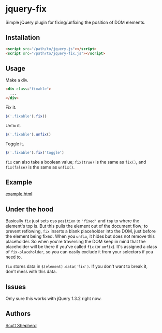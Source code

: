 # jquery-fix

Simple jQuery plugin for fixing/unfixing the position of DOM elements.

## Installation

```html
<script src="/path/to/jquery.js"></script>
<script src="/path/to/jquery-fix.js"></script>
```

## Usage

Make a div.

```html
<div class="fixable">
  ...
</div>
```

Fix it.

```javascript
$('.fixable').fix()
```

Unfix it.

```javascript
$('.fixable').unfix()
```

Toggle it.

```javascript
$('.fixable').fix('toggle')
```

`fix` can also take a boolean value; `fix(true)` is the same as `fix()`, and `fix(false)` is the same as `unfix()`.

## Example

[example.html](https://github.com/dr-skot/jquery-fix/blob/master/example.html)

## Under the hood

Basically `fix` just sets css `position` to `'fixed'` and `top` to where the element's top is. But this pulls the element out of the document flow; to prevent reflowing, `fix` inserts a blank placeholder into the DOM, just before the element being fixed. When you `unfix`, it hides but does not remove this placeholder. So when you're traversing the DOM keep in mind that the placeholder will be there if you've called `fix` (or `unfix`). It's assigned a class of `fix-placeholder`, so you can easily exclude it from your selectors if you need to.

`fix` stores data in `$(element).data('fix')`. If you don't want to break it, don't mess with this data.

## Issues

Only sure this works with jQuery 1.3.2 right now.

## Authors

[Scott Shepherd](https://github.com/dr-skot)